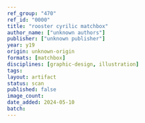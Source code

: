```yaml
---
ref_group: "470"
ref_id: "0000"
title: "rooster cyrilic matchbox"
author_name: ["unknown authors"]
publisher: ["unknown publisher"]
year: y19
origin: unknown-origin
formats: [matchbox]
disciplines: [graphic-design, illustration]
tags:
layout: artifact
status: scan
published: false
image_count:
date_added: 2024-05-10
batch:
---
```

